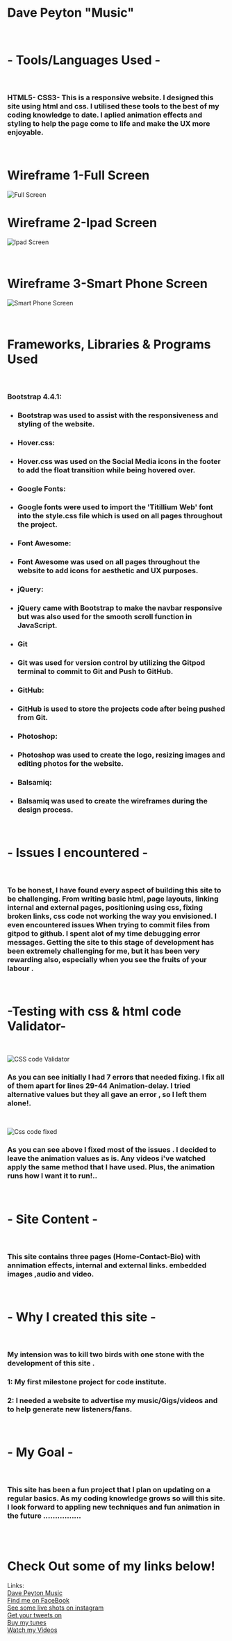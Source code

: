 # Dave Peyton "Music"

<br>

# - Tools/Languages Used - 

<br>

###  HTML5- CSS3- This is a responsive website. I designed this site using html and css. I utilised these tools to the best of my coding knowledge to date. I aplied animation effects and styling to help the page come to life and make the UX more enjoyable.
<br>

# Wireframe 1-Full Screen
![Full Screen](https://raw.githubusercontent.com/davepeyton/davepeytonmusic/master/assets/images/full%20view%20wireframe.png)
<br>

# Wireframe 2-Ipad Screen

 ![Ipad Screen](https://raw.githubusercontent.com/davepeyton/davepeytonmusic/master/assets/images/ipad%20view%20wireframe.png)
 <br>


<br>

 # Wireframe 3-Smart Phone Screen

 ![Smart Phone Screen](https://raw.githubusercontent.com/davepeyton/davepeytonmusic/master/assets/images/smart%20phone%20view%20wireframe.png)

 <br>

 # Frameworks, Libraries & Programs Used
<br>

### Bootstrap 4.4.1:
- ### Bootstrap was used to assist with the responsiveness and styling of the website.
- ### Hover.css:
- ### Hover.css was used on the Social Media icons in the footer to add the float transition while being hovered over.
- ### Google Fonts:
 - ### Google fonts were used to import the 'Titillium Web' font into the style.css file which is used on all pages throughout the project.
- ### Font Awesome:
- ### Font Awesome was used on all pages throughout the website to add icons for aesthetic and UX purposes.
 - ### jQuery:
- ### jQuery came with Bootstrap to make the navbar responsive but was also used for the smooth scroll function in JavaScript.
- ### Git
- ### Git was used for version control by utilizing the Gitpod terminal to commit to Git and Push to GitHub.
 - ### GitHub:
 - ### GitHub is used to store the projects code after being pushed from Git.
- ### Photoshop:
- ### Photoshop was used to create the logo, resizing images and editing photos for the website.
- ### Balsamiq:
- ### Balsamiq was used to create the wireframes during the design process.

<br> 

# - Issues I encountered -
<br>

 ### To be honest, I have found every aspect of building this site to be challenging. From writing basic html, page layouts, linking internal and external pages, positioning using css, fixing broken links, css code not working the way you envisioned. I even encountered issues When trying to commit files from gitpod to github. I spent alot of my time debugging error messages. Getting the site to this stage of development has been extremely challenging for me, but it has been very rewarding also, especially when you see the fruits of your labour .  
 <br>

 # -Testing with css & html code Validator-
 <br>

![CSS code Validator](https://raw.githubusercontent.com/davepeyton/davepeytonmusic/master/assets/images/css%20validator.png)
 
 ###  As you can see initially I had 7 errors that needed fixing. I fix all of them apart for lines 29-44 Animation-delay. I tried alternative values but they all gave an error , so I left them alone!. 

 <br>

![Css code fixed](https://raw.githubusercontent.com/davepeyton/davepeytonmusic/master/assets/images/css%20code%20val%20fixed.png)

###  As you can see above I fixed most of the issues . I decided to leave the animation values as is. Any videos i've watched apply the same method that I have used. Plus, the animation runs how I want it to run!..
<br>

# - Site Content -
<br>

### This site contains three pages (Home-Contact-Bio) with annimation effects, internal and external links. embedded images ,audio and video.
 <br>
 
 # - Why I created this site -

 <br>

### My intension was to kill two birds with one stone with the development of this site . 
### 1: My first milestone project for code institute.
### 2: I needed a website to advertise my music/Gigs/videos and to help generate new listeners/fans.
 <br>
 
# - My Goal -
<br>

### This site has been a fun project that I plan on updating on a regular basics. As my coding knowledge grows so will this site. I look forward to appling new techniques and fun animation in the future ................
 <br>
 <br>



# Check Out some of my links below!
Links:
<br>
[Dave Peyton Music](http://www.davepeytonmusic.com)<br>
[Find me on FaceBook](https://www.facebook.com/davepeytonsmusic)<br>
[See some live shots on instagram](https://www.instagram.com/davepeytonmusic)<br>
[Get your tweets on ](https://twitter.com/DavePeytonMusic)<br>
[Buy my tunes](https://distrokid.com/hyperfollow/davepeyton/baby-come-on)<br>
[Watch my Videos](https://www.youtube.com/watch?v=sJavM9nquFY)


 
